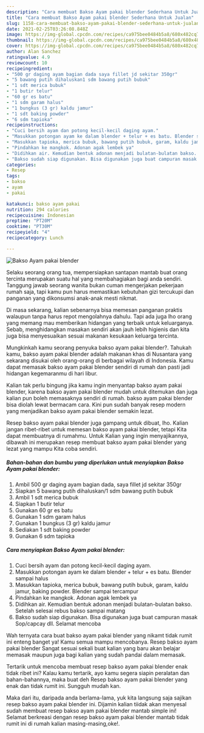 ```yaml
---
description: "Cara membuat Bakso Ayam pakai blender Sederhana Untuk Jualan"
title: "Cara membuat Bakso Ayam pakai blender Sederhana Untuk Jualan"
slug: 1158-cara-membuat-bakso-ayam-pakai-blender-sederhana-untuk-jualan
date: 2021-02-25T03:26:08.848Z
image: https://img-global.cpcdn.com/recipes/ca975bee0484b5a8/680x482cq70/bakso-ayam-pakai-blender-foto-resep-utama.jpg
thumbnail: https://img-global.cpcdn.com/recipes/ca975bee0484b5a8/680x482cq70/bakso-ayam-pakai-blender-foto-resep-utama.jpg
cover: https://img-global.cpcdn.com/recipes/ca975bee0484b5a8/680x482cq70/bakso-ayam-pakai-blender-foto-resep-utama.jpg
author: Alan Sanchez
ratingvalue: 4.9
reviewcount: 10
recipeingredient:
- "500 gr daging ayam bagian dada saya fillet jd sekitar 350gr"
- "5 bawang putih dihaluskan1 sdm bawang putih bubuk"
- "1 sdt merica bubuk"
- "1 butir telur"
- "60 gr es batu"
- "1 sdm garam halus"
- "1 bungkus (3 gr) kaldu jamur"
- "1 sdt baking powder"
- "6 sdm tapioka"
recipeinstructions:
- "Cuci bersih ayam dan potong kecil-kecil daging ayam."
- "Masukkan potongan ayam ke dalam blender + telur + es batu. Blender sampai halus"
- "Masukkan tapioka, merica bubuk, bawang putih bubuk, garam, kaldu jamur, baking powder. Blender sampai tercampur"
- "Pindahkan ke mangkok. Adonan agak lembek ya"
- "Didihkan air. Kemudian bentuk adonan menjadi bulatan-bulatan bakso. Setelah selesai rebus bakso sampai matang"
- "Bakso sudah siap digunakan. Bisa digunakan juga buat campuran masak Sop/capcay dll. Selamat mencoba"
categories:
- Resep
tags:
- bakso
- ayam
- pakai

katakunci: bakso ayam pakai 
nutrition: 294 calories
recipecuisine: Indonesian
preptime: "PT20M"
cooktime: "PT30M"
recipeyield: "4"
recipecategory: Lunch

---
```



![Bakso Ayam pakai blender](https://img-global.cpcdn.com/recipes/ca975bee0484b5a8/680x482cq70/bakso-ayam-pakai-blender-foto-resep-utama.jpg)

Selaku seorang orang tua, mempersiapkan santapan mantab buat orang tercinta merupakan suatu hal yang membahagiakan bagi anda sendiri. Tanggung jawab seorang  wanita bukan cuman mengerjakan pekerjaan rumah saja, tapi kamu pun harus memastikan kebutuhan gizi tercukupi dan panganan yang dikonsumsi anak-anak mesti nikmat.

Di masa  sekarang, kalian sebenarnya bisa memesan panganan praktis walaupun tanpa harus repot mengolahnya dahulu. Tapi ada juga lho orang yang memang mau memberikan hidangan yang terbaik untuk keluarganya. Sebab, menghidangkan masakan sendiri akan jauh lebih higienis dan kita juga bisa menyesuaikan sesuai makanan kesukaan keluarga tercinta. 



Mungkinkah kamu seorang penyuka bakso ayam pakai blender?. Tahukah kamu, bakso ayam pakai blender adalah makanan khas di Nusantara yang sekarang disukai oleh orang-orang di berbagai wilayah di Indonesia. Kamu dapat memasak bakso ayam pakai blender sendiri di rumah dan pasti jadi hidangan kegemaranmu di hari libur.

Kalian tak perlu bingung jika kamu ingin menyantap bakso ayam pakai blender, karena bakso ayam pakai blender mudah untuk ditemukan dan juga kalian pun boleh memasaknya sendiri di rumah. bakso ayam pakai blender bisa diolah lewat bermacam cara. Kini pun sudah banyak resep modern yang menjadikan bakso ayam pakai blender semakin lezat.

Resep bakso ayam pakai blender juga gampang untuk dibuat, lho. Kalian jangan ribet-ribet untuk memesan bakso ayam pakai blender, tetapi Kita dapat membuatnya di rumahmu. Untuk Kalian yang ingin menyajikannya, dibawah ini merupakan resep membuat bakso ayam pakai blender yang lezat yang mampu Kita coba sendiri.

<!--inarticleads1-->

##### Bahan-bahan dan bumbu yang diperlukan untuk menyiapkan Bakso Ayam pakai blender:

1. Ambil 500 gr daging ayam bagian dada, saya fillet jd sekitar 350gr
1. Siapkan 5 bawang putih dihaluskan/1 sdm bawang putih bubuk
1. Ambil 1 sdt merica bubuk
1. Siapkan 1 butir telur
1. Gunakan 60 gr es batu
1. Gunakan 1 sdm garam halus
1. Gunakan 1 bungkus (3 gr) kaldu jamur
1. Sediakan 1 sdt baking powder
1. Gunakan 6 sdm tapioka




<!--inarticleads2-->

##### Cara menyiapkan Bakso Ayam pakai blender:

1. Cuci bersih ayam dan potong kecil-kecil daging ayam.
1. Masukkan potongan ayam ke dalam blender + telur + es batu. Blender sampai halus
1. Masukkan tapioka, merica bubuk, bawang putih bubuk, garam, kaldu jamur, baking powder. Blender sampai tercampur
1. Pindahkan ke mangkok. Adonan agak lembek ya
1. Didihkan air. Kemudian bentuk adonan menjadi bulatan-bulatan bakso. Setelah selesai rebus bakso sampai matang
1. Bakso sudah siap digunakan. Bisa digunakan juga buat campuran masak Sop/capcay dll. Selamat mencoba




Wah ternyata cara buat bakso ayam pakai blender yang nikamt tidak rumit ini enteng banget ya! Kamu semua mampu mencobanya. Resep bakso ayam pakai blender Sangat sesuai sekali buat kalian yang baru akan belajar memasak maupun juga bagi kalian yang sudah pandai dalam memasak.

Tertarik untuk mencoba membuat resep bakso ayam pakai blender enak tidak ribet ini? Kalau kamu tertarik, ayo kamu segera siapin peralatan dan bahan-bahannya, maka buat deh Resep bakso ayam pakai blender yang enak dan tidak rumit ini. Sungguh mudah kan. 

Maka dari itu, daripada anda berlama-lama, yuk kita langsung saja sajikan resep bakso ayam pakai blender ini. Dijamin kalian tiidak akan menyesal sudah membuat resep bakso ayam pakai blender mantab simple ini! Selamat berkreasi dengan resep bakso ayam pakai blender mantab tidak rumit ini di rumah kalian masing-masing,oke!.

